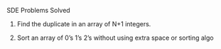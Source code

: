
SDE Problems Solved

1) Find the duplicate in an array of N+1 integers.

2) Sort an array of 0’s 1’s 2’s without using extra space or sorting algo



